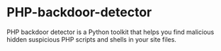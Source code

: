 # PHP-backdoor-detector
PHP backdoor detector is a Python toolkit that helps you find malicious hidden suspicious PHP scripts and shells in your site files.
